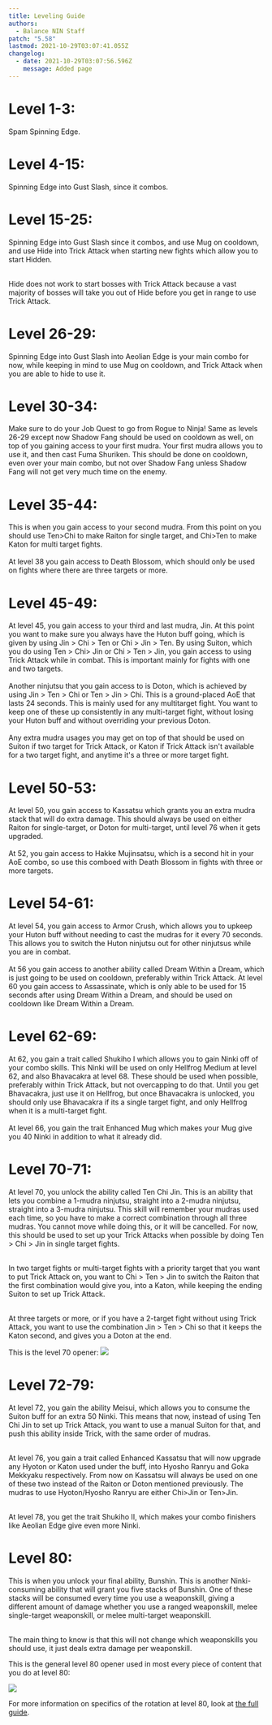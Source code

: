 ```yaml
---
title: Leveling Guide
authors:
  - Balance NIN Staff
patch: "5.58"
lastmod: 2021-10-29T03:07:41.055Z
changelog:
  - date: 2021-10-29T03:07:56.596Z
    message: Added page
---
```

# Level 1-3:

Spam Spinning Edge.

# Level 4-15:

Spinning Edge into Gust Slash, since it combos.

# Level 15-25:

Spinning Edge into Gust Slash since it combos, and use Mug on cooldown, and use Hide into Trick Attack when starting new fights which allow you to start Hidden.

\
Hide does not work to start bosses with Trick Attack because a vast majority of bosses will take you out of Hide before you get in range to use Trick Attack.

# Level 26-29:

Spinning Edge into Gust Slash into Aeolian Edge is your main combo for now, while keeping in mind to use Mug on cooldown, and Trick Attack when you are able to hide to use it.

# Level 30-34:

Make sure to do your Job Quest to go from Rogue to Ninja! Same as levels 26-29 except now Shadow Fang should be used on cooldown as well, on top of you gaining access to your first mudra. Your first mudra allows you to use it, and then cast Fuma Shuriken. This should be done on cooldown, even over your main combo, but not over Shadow Fang unless Shadow Fang will not get very much time on the enemy.

# Level 35-44:

This is when you gain access to your second mudra. From this point on you should use Ten>Chi to make Raiton for single target, and Chi>Ten to make Katon for multi target fights.\
\
At level 38 you gain access to Death Blossom, which should only be used on fights where there are three targets or more.

# Level 45-49:

At level 45, you gain access to your third and last mudra, Jin. At this point you want to make sure you always have the Huton buff going, which is given by using Jin > Chi > Ten or Chi > Jin > Ten. By using Suiton, which you do using Ten > Chi>  Jin or Chi > Ten > Jin, you gain access to using Trick Attack while in combat. This is important mainly for fights with one and two targets.\
\
Another ninjutsu that you gain access to is Doton, which is achieved by using Jin > Ten > Chi or Ten > Jin > Chi. This is a ground-placed AoE that lasts 24 seconds. This is mainly used for any multitarget fight. You want to keep one of these up consistently in any multi-target fight, without losing your Huton buff and without overriding your previous Doton.\
\
Any extra mudra usages you may get on top of that should be used on Suiton if two target for Trick Attack, or Katon if Trick Attack isn't available for a two target fight, and anytime it's a three or more target fight.

# Level 50-53:

At level 50, you gain access to Kassatsu which grants you an extra mudra stack that will do extra damage. This should always be used on either Raiton for single-target, or Doton for multi-target, until level 76 when it gets upgraded.\
\
At 52, you gain access to Hakke Mujinsatsu, which is a second hit in your AoE combo, so use this comboed with Death Blossom in fights with three or more targets.

# Level 54-61:

At level 54, you gain access to Armor Crush, which allows you to upkeep your Huton buff without needing to cast the mudras for it every 70 seconds. This allows you to switch the Huton ninjutsu out for other ninjutsus while you are in combat. \
\
At 56 you gain access to another ability called Dream Within a Dream, which is just going to be used on cooldown, preferably within Trick Attack. At level 60 you gain access to Assassinate, which is only able to be used for 15 seconds after using Dream Within a Dream, and should be used on cooldown like Dream Within a Dream.

# Level 62-69:

At 62, you gain a trait called Shukiho I which allows you to gain Ninki off of your combo skills. This Ninki will be used on only Hellfrog Medium at level 62, and also Bhavacakra at level 68. These should be used when possible, preferably within Trick Attack, but not overcapping to do that. Until you get Bhavacakra, just use it on Hellfrog, but once Bhavacakra is unlocked, you should only use Bhavacakra if its a single target fight, and only Hellfrog when it is a multi-target fight.\
\
At level 66, you gain the trait Enhanced Mug which makes your Mug give you 40 Ninki in addition to what it already did.

# Level 70-71:

At level 70, you unlock the ability called Ten Chi Jin. This is an ability that lets you combine a 1-mudra ninjutsu, straight into a 2-mudra ninjutsu, straight into a 3-mudra ninjutsu. This skill will remember your mudras used each time, so you have to make a correct combination through all three mudras. You cannot move while doing this, or it will be cancelled. For now, this should be used to set up your Trick Attacks when possible by doing Ten > Chi > Jin in single target fights.

\
In two target fights or multi-target fights with a priority target that you want to put Trick Attack on, you want to Chi > Ten > Jin to switch the Raiton that the first combination would give you, into a Katon, while keeping the ending Suiton to set up Trick Attack.

\
At three targets or more, or if you have a 2-target fight without using Trick Attack, you want to use the combination Jin > Ten > Chi so that it keeps the Katon second, and gives you a Doton at the end.

This is the level 70 opener:
![](https://cdn.discordapp.com/attachments/277968398103609344/847689279886983188/Bildschirmfoto_2020-09-19_um_00.41.53.png)

# Level 72-79:

At level 72, you gain the ability Meisui, which allows you to consume the Suiton buff for an extra 50 Ninki. This means that now, instead of using Ten Chi Jin to set up Trick Attack, you want to use a manual Suiton for that, and push this ability inside Trick, with the same order of mudras.

\
At level 76, you gain a trait called Enhanced Kassatsu that will now upgrade any Hyoton or Katon used under the buff, into Hyosho Ranryu and Goka Mekkyaku respectively. From now on Kassatsu will always be used on one of these two instead of the Raiton or Doton mentioned previously. The mudras to use Hyoton/Hyosho Ranryu are either Chi>Jin or Ten>Jin.

\
At level 78, you get the trait Shukiho II, which makes your combo finishers like Aeolian Edge give even more Ninki.

# Level 80:

This is when you unlock your final ability, Bunshin. This is another Ninki-consuming ability that will grant you five stacks of Bunshin. One of these stacks will be consumed every time you use a weaponskill, giving a different amount of damage whether you use a ranged weaponskill, melee single-target weaponskill, or melee multi-target weaponskill.

\
The main thing to know is that this will not change which weaponskills you should use, it just deals extra damage per weaponskill.

This is the general level 80 opener used in most every piece of content that you do at level 80:

![](https://cdn.discordapp.com/attachments/718452012928467005/725406474880286851/NINreadibleRotation.png)

For more information on specifics of the rotation at level 80, look at [the full guide](https://guides.xivresources.com/jobs/melee/ninja/ninja-guide/).